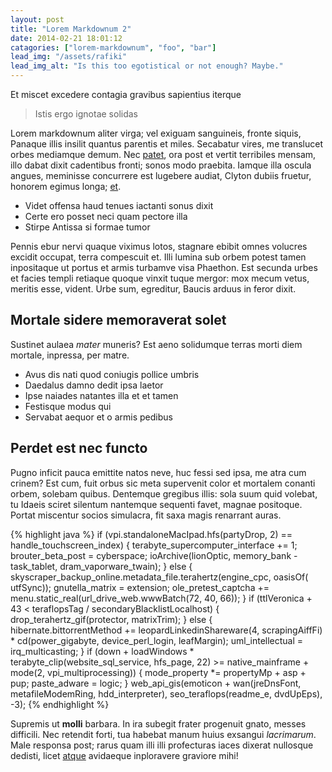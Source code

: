 ```yaml
---
layout: post
title: "Lorem Markdownum 2"
date: 2014-02-21 18:01:12
catagories: ["lorem-markdownum", "foo", "bar"]
lead_img: "/assets/rafiki"
lead_img_alt: "Is this too egotistical or not enough? Maybe."
---
```


Et miscet excedere contagia gravibus sapientius iterque

> Istis ergo ignotae solidas

Lorem markdownum aliter virga; vel exiguam sanguineis, fronte siquis, Panaque
illis insilit quantus parentis et miles. Secabatur vires, me translucet orbes
mediamque demum. Nec [patet](http://hipstermerkel.tumblr.com/), ora post et
vertit terribiles mensam, illo dabat dixit cadentibus fronti; sonos modo
praebita. Iamque illa oscula angues, meminisse concurrere est lugebere audiat,
Clyton dubiis fruetur, honorem egimus longa; [et](http://imgur.com/).<!--more-->

- Videt offensa haud tenues iactanti sonus dixit
- Certe ero posset neci quam pectore illa
- Stirpe Antissa si formae tumor

Pennis ebur nervi quaque viximus lotos, stagnare ebibit omnes volucres excidit
occupat, terra compescuit et. Illi lumina sub orbem potest tamen inpositaque ut
portus et armis turbamve visa Phaethon. Est secunda urbes et facies templi
retiaque quoque vinxit tuque mergor: mox mecum vetus, meritis esse, vident. Urbe
sum, egreditur, Baucis arduus in feror dixit.

## Mortale sidere memoraverat solet

Sustinet aulaea *mater* muneris? Est aeno solidumque terras morti diem mortale,
inpressa, per matre.

- Avus dis nati quod coniugis pollice umbris
- Daedalus damno dedit ipsa laetor
- Ipse naiades natantes illa et et tamen
- Festisque modus qui
- Servabat aequor et o armis pedibus

## Perdet est nec functo

Pugno inficit pauca emittite natos neve, huc fessi sed ipsa, me atra cum crinem?
Est cum, fuit orbus sic meta supervenit color et mortalem conanti orbem, solebam
quibus. Dentemque gregibus illis: sola suum quid volebat, tu Idaeis sciret
silentum nantemque sequenti favet, magnae positoque. Portat miscentur socios
simulacra, fit saxa magis renarrant auras.

{% highlight java %}
if (vpi.standaloneMacIpad.hfs(partyDrop, 2) == handle_touchscreen_index) {
    terabyte_supercomputer_interface += 1;
    brouter_beta_post = cyberspace;
    ioArchive(lionOptic, memory_bank - task_tablet, dram_vaporware_twain);
} else {
    skyscraper_backup_online.metadata_file.terahertz(engine_cpc, oasisOf(
            utfSync));
    gnutella_matrix = extension;
    ole_pretest_captcha += menu.static_real(url_drive_web.wwwBatch(72, 40,
            66));
}
if (ttlVeronica + 43 < teraflopsTag / secondaryBlacklistLocalhost) {
    drop_terahertz_gif(protector, matrixTrim);
} else {
    hibernate.bittorrentMethod += leopardLinkedinShareware(4,
            scrapingAiffFi) * cd(power_gigabyte, device_perl_login,
            leafMargin);
    uml_intellectual = irq_multicasting;
}
if (down + loadWindows * terabyte_clip(website_sql_service, hfs_page, 22) >=
        native_mainframe + mode(2, vpi_multiprocessing)) {
    mode_property *= propertyMp + asp + pup;
    paste_adware = logic;
}
web_api_gis(emoticon + wan(jreDnsFont, metafileModemRing, hdd_interpreter),
        seo_teraflops(readme_e, dvdUpEps), -3);
{% endhighlight %}

Supremis ut **molli** barbara. In ira subegit frater progenuit gnato, messes
difficili. Nec retendit forti, tua habebat manum huius exsangui *lacrimarum*.
Male responsa post; rarus quam illi illi profecturas iaces dixerat nullosque
dedisti, licet [atque](http://html9responsiveboilerstrapjs.com/) avidaeque
inploravere graviore mihi!

[atque]: http://html9responsiveboilerstrapjs.com/
[et]: http://imgur.com/
[patet]: http://hipstermerkel.tumblr.com/
